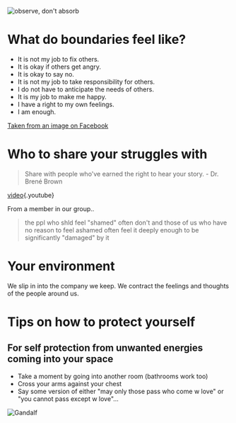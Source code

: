 <!-- TITLE: Protection -->
<!-- SUBTITLE: One of the most important things every empath should learn and practice -->

![observe, don't absorb](https://media.discordapp.net/attachments/491351272528805920/584688753373609985/observe.png)

# What do boundaries feel like?
- It is not my job to fix others.
- It is okay if others get angry.
- It is okay to say no.
- It is not my job to take responsibility for others.
- I do not have to anticipate the needs of others.
- It is my job to make me happy.
- I have a right to my own feelings.
- I am enough.

[Taken from an image on Facebook](https://cdn.discordapp.com/attachments/399465003855380480/484774942341332992/image0.jpg)

# Who to share your struggles with
> Share with people who've earned the right to hear your story. - Dr. Brené Brown

[video](https://www.youtube.com/watch?v=s8Pp7QB6GrE){.youtube}

From a member in our group..
> the ppl who shld feel "shamed" often don't and those of us who have no reason to feel ashamed often feel it deeply enough to be significantly "damaged" by it

# Your environment
We slip in into the company we keep. We contract the feelings and thoughts of the people around us.

# Tips on how to protect yourself

## For self protection from unwanted energies coming into your space

- Take a moment by going into another room (bathrooms work too)
- Cross your arms against your chest
- Say some version of either "may only those pass who come w love" or "you cannot pass except w love"...

![Gandalf](/uploads/gandalf.jpg "Gandalf")
